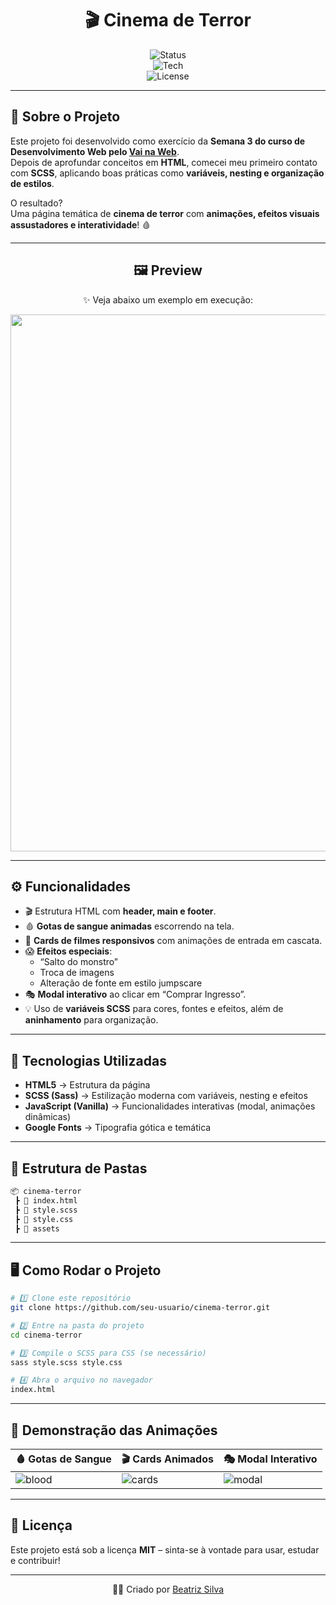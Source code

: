 <div align="center">

# 🎬 Cinema de Terror  

![Status](https://img.shields.io/badge/Status-Em%20Desenvolvimento-red?style=for-the-badge)  
![Tech](https://img.shields.io/badge/Feito%20com-HTML%20%7C%20SCSS%20%7C%20JS-black?style=for-the-badge)  
![License](https://img.shields.io/badge/Licença-MIT-green?style=for-the-badge)  

</div>

---

## 👻 Sobre o Projeto  

Este projeto foi desenvolvido como exercício da **Semana 3 do curso de Desenvolvimento Web pelo [Vai na Web](https://www.vainaweb.com.br/)**.  
Depois de aprofundar conceitos em **HTML**, comecei meu primeiro contato com **SCSS**, aplicando boas práticas como **variáveis, nesting e organização de estilos**.  

O resultado?  
Uma página temática de **cinema de terror** com **animações, efeitos visuais assustadores e interatividade**! 🩸  

---

<div align="center">

## 🖼️ Preview  

✨ Veja abaixo um exemplo em execução:  

<img width="1772" height="859" alt="Captura de tela 2025-10-08 100634" src="https://github.com/user-attachments/assets/fb57fb9c-1b3b-492e-b755-f731e5c19ac6"
 alt="Preview do Projeto" width="80%"/>
</div>

---

## ⚙️ Funcionalidades  

- 🎬 Estrutura HTML com **header, main e footer**.  
- 🩸 **Gotas de sangue animadas** escorrendo na tela.  
- 📸 **Cards de filmes responsivos** com animações de entrada em cascata.  
- 😱 **Efeitos especiais**:  
  - “Salto do monstro”  
  - Troca de imagens  
  - Alteração de fonte em estilo jumpscare  
- 🎭 **Modal interativo** ao clicar em “Comprar Ingresso”.  
- 💡 Uso de **variáveis SCSS** para cores, fontes e efeitos, além de **aninhamento** para organização.  

---

## 🚀 Tecnologias Utilizadas  

- **HTML5** → Estrutura da página  
- **SCSS (Sass)** → Estilização moderna com variáveis, nesting e efeitos  
- **JavaScript (Vanilla)** → Funcionalidades interativas (modal, animações dinâmicas)  
- **Google Fonts** → Tipografia gótica e temática  

---

## 📂 Estrutura de Pastas  

```bash
📦 cinema-terror
 ┣ 📜 index.html
 ┣ 📜 style.scss
 ┣ 📜 style.css
 ┣ 📂 assets
```
---

## 🖥️ Como Rodar o Projeto  

```bash
# 1️⃣ Clone este repositório
git clone https://github.com/seu-usuario/cinema-terror.git

# 2️⃣ Entre na pasta do projeto
cd cinema-terror

# 3️⃣ Compile o SCSS para CSS (se necessário)
sass style.scss style.css

# 4️⃣ Abra o arquivo no navegador
index.html
```
---

## 📸 Demonstração das Animações  

| 🩸 Gotas de Sangue | 🎬 Cards Animados | 🎭 Modal Interativo |
|--------------------|------------------|--------------------|
| ![blood](https://media.giphy.com/media/l41lZxzroU33typuU/giphy.gif) | ![cards](https://media.giphy.com/media/3oEjHGr1Y9sL5P5h7W/giphy.gif) | ![modal](https://media.giphy.com/media/xTiN0CNHgoRf1Ha7CM/giphy.gif) |


---

## 📜 Licença  

Este projeto está sob a licença **MIT** – sinta-se à vontade para usar, estudar e contribuir!  

---
<div align="center">

👩‍💻 Criado por [Beatriz Silva](https://www.linkedin.com/in/beatriz-silva-santos-419339235/)  

</div>
